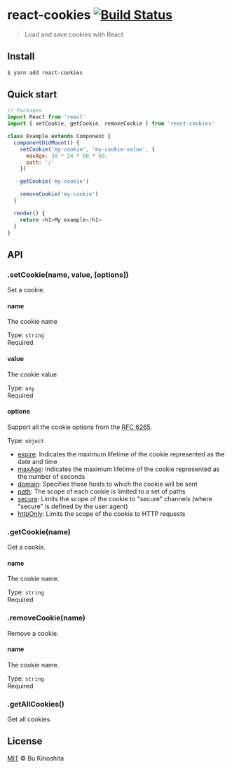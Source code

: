 # react-cookies [![Build Status](https://travis-ci.org/bukinoshita/react-cookies.svg?branch=master)](https://travis-ci.org/bukinoshita/react-cookies)

> Load and save cookies with React

## Install

```bash
$ yarn add react-cookies
```

## Quick start

```js
// Packages
import React from 'react'
import { setCookie, getCookie, removeCookie } from 'react-cookies'

class Example extends Component {
  componentDidMount() {
    setCookie('my-cookie', 'my-cookie-value', {
      maxAge: 30 * 24 * 60 * 60,
      path: '/'
    })

    getCookie('my-cookie')

    removeCookie('my-cookie')
  }

  render() {
    return <h1>My example</h1>
  }
}
```

## API

### .setCookie(name, value, [options])

Set a cookie.

#### name

The cookie name

Type: `string`<br />
Required

#### value

The cookie value

Type: `any`<br />
Required

#### options

Support all the cookie options from the [RFC 6265](https://tools.ietf.org/html/rfc6265#section-4.1.2.1).

Type: `object`<br />

- [expire](https://tools.ietf.org/html/rfc6265#section-4.1.2.1): Indicates the maximum lifetime of the cookie represented as the date and time
- [maxAge](https://tools.ietf.org/html/rfc6265#section-4.1.2.2): Indicates the maximum lifetime of the cookie represented as the number of seconds
- [domain](https://tools.ietf.org/html/rfc6265#section-4.1.2.3): Specifies those hosts to which the cookie will be sent
- [path](https://tools.ietf.org/html/rfc6265#section-4.1.2.4): The scope of each cookie is limited to a set of paths
- [secure](https://tools.ietf.org/html/rfc6265#section-4.1.2.5): Limits the scope of the cookie to "secure" channels (where "secure" is defined by the user agent)
- [httpOnly](https://tools.ietf.org/html/rfc6265#section-4.1.2.6): Limits the scope of the cookie to HTTP requests

### .getCookie(name)

Get a cookie.

#### name

The cookie name.

Type: `string`<br />
Required

### .removeCookie(name)

Remove a cookie.

#### name

The cookie name.

Type: `string`<br />
Required

### .getAllCookies()

Get all cookies.

## License

[MIT](https://github.com/bukinoshita/react-cookies/blob/master/license) &copy; Bu Kinoshita
